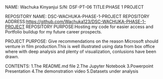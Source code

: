 NAME: Wachuka Kinyanjui
S/N: DSF-PT-06
TITLE:PHASE 1 PROJECT

REPOSITORY NAME: DSC-WACHUKA-PHASE-1-PROJECT
REPOSITORY ADDRESS:https://github.com/Wachuka123/DSC-WACHUKA-PHASE-1-PROJECT
REPOSITORY PURPOSE:Hosting my code for easier access and Portfolio buildup for my future career prospects.

PROJECT PURPOSE: Give recommendations on the reason Microsoft should venture in film production.This is well illustrated using data from box office where with deep analysis and plenty of visualization, conlusions have been drawn.

CONTENTS:
1.The README.md file
2.The Jupyter Notebook
3.Powerpoint Presentation
4.The demonstration video
5.Datasets under analysis




